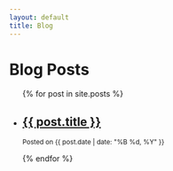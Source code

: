 ```yaml
---
layout: default
title: Blog
---
```

<main class="container">
  <h1>Blog Posts</h1>
  <section>
    <ul>
      {% for post in site.posts %}
      <li>
        <h2><a href="{{ post.url | relative_url }}" aria-label="Read {{ post.title }}">{{ post.title }}</a></h2>
        <p><small>Posted on {{ post.date | date: "%B %d, %Y" }}</small></p>
      </li>
      {% endfor %}
    </ul>
  </section>
</main>